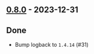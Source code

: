 ## [0.8.0](https://github.com/kevin-lee/logback-scala-interop/issues?q=is%3Aissue+is%3Aclosed+milestone%3Am8) - 2023-12-31

## Done
* Bump logback to `1.4.14` (#31)
